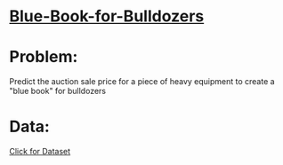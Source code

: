 # [**Blue-Book-for-Bulldozers**](https://www.kaggle.com/c/bluebook-for-bulldozers/overview)



# Problem:
Predict the auction sale price for a piece of heavy equipment to create a "blue book" for bulldozers

# Data:
[Click for Dataset](https://www.kaggle.com/c/bluebook-for-bulldozers/data?select=Train.zip)
